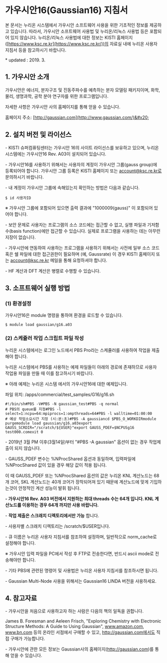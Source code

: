 # 가우시안16(Gaussian16) 지침서

본 문서는 누리온 시스템에서 가우시안 소프트웨어 사용을 위한 기초적인 정보를 제공하고 있습니다.  따라서, 가우시안 소프트웨어 사용법 및 누리온/리눅스 사용법 등은 포함되어 있지 않습니다.  누리온/리눅스 사용법에 대한 정보는 KISTI 홈페이지([https://www.ksc.re.kr](https://www.ksc.re.kr/))의 자료실 내에 누리온 사용자 지침서 등을 참고하시기 바랍니다. &#x20;

\* updated : 2019. 3.

&#x20;

## **1. 가우시안 소개**

가우시안은 에너지, 분자구조 및 진동주파수를 예측하는 분자 모델링 패키지이며, 화학, 물리, 생명과학, 공학 분야 연구자를 위한 프로그램입니다.&#x20;

자세한 사항은 가우시안 사의 홈페이지를 통해 얻을 수 있습니다.

홈페이지 주소: [http://gaussian.com](http://www.gaussian.com/)&#x20;

&#x20;

## **2. 설치 버전 및 라이선스**

\- KISTI 슈퍼컴퓨팅센터는 가우시안 16의 사이트 라이선스를 보유하고 있으며,  누리온 시스템에는 가우시안16 Rev. A03이 설치되어 있습니다.&#x20;

\- 가우시안16를 사용하기 위해서는 사용자의 계정이 가우시안 그룹(gauss group)에 등록되어야 합니다.  가우시안 그룹 등록은 KISTI 홈페이지 또는 account@ksc.re.kr로 문의하시기 바랍니다.&#x20;

\- 내 계정이 가우시안 그룹에 속해있는지 확인하는 방법은 다음과 같습니다.

```
$ id 사용자ID
```

※ 가우시안 그룹에 포함되어 있으면 출력 결과에 "1000009(gauss)" 이 포함되어 있어야 합니다.

&#x20;

\- 보안 문제로 사용자는 프로그램의 소스 코드에는 접근할 수 없고, 실행 파일과 기저함수(basis function)에만 접근할 수 있습니다.  실제로 프로그램을 사용하는 데는 아무런 지장이 없습니다.&#x20;

\- 가우시안에 연동하여 사용하는 프로그램을 사용하기 위해서는 사전에 일부 소스 코드 혹은 쉘 파일에 대한 접근권한이 필요하며 (예, Gaussrate) 이 경우 KISTI 홈페이지 또는 account@ksc.re.kr 메일을 통해 요청하셔야 합니다.&#x20;

\- HF 계산과 DFT 계산은 병렬로 수행할 수 있습니다.

&#x20;

## **3. 소프트웨어 실행 방법**

### **(1) 환경설정**

가우시안16은 module 명령을 통하여 환경을 로드할 수 있습니다.&#x20;

```
$ module load gaussian/g16.a03
```

&#x20;

### **(2) 스케쥴러 작업 스크립트 파일 작성**

누리온 시스템에서는 로그인 노드에서 PBS Pro라는 스케쥴러를 사용하여 작업을 제출해야 합니다.&#x20;

누리온 시스템에서 PBS를 사용하는 예제 파일들이 아래의 경로에 존재하므로 사용자 작업용 파일을 만들 때 이를 참고하시기 바랍니다.&#x20;

&#x20;

※ 아래 예제는 누리온 시스템 에서의 가우시안16에 대한 예제입니다.

&#x20;   파일 위치:  /apps/commercial/test\_samples/G16/g16.sh

```
#!/bin/sh#PBS -V#PBS -N gaussian_test#PBS -q normal                                                # PBS의 queue를 지정#PBS -l select=1:ncpu=64:mpiprocs=1:ompthreads=64#PBS -l walltime=01:00:00                                     # 예상 작업소요시간 지정 (시:분:초)#PBS -A gaussiancd $PBS_O_WORKDIRmodule purgemodule load gaussian/g16.a03export GAUSS_SCRDIR="/scratch/${USER}"export GAUSS_PDEF=$NCPUSg16 test000.comexit 0
```

\- 2019년 3월 PM 이후(3월14일)부터 "#PBS -A gaussian" 옵션이 없는 경우 작업제출이 되지 않습니다.

&#x20;

\- GAUSS\_PDEF 변수는 %NProcShared 옵션과 동일하며, 입력파일에 %NProcShared 값이 있을 경우 해당 값이 적용 됩니다.

&#x20; 이 때 GAUSS\_PDEF 또는 %NProcShared 옵션의 값은 누리온 KNL 계산노드는 68개 코어, SKL 계산노드는 40개 코어가 장착되어져 있기 때문에 계산노드에 맞게 기입하는것이 안정적인 계산 성능이 발휘 됩니다.

**- 가우시안16 Rev. A03 버전에서 지원하는 최대 threads 수는 64개 입니다. KNL 계산노드를 이용하는 경우 64개 까지만 사용 바랍니다.**

&#x20;

\- **작업 제출은 스크래치 디렉토리에서만 가능** 합니다.

\- 사용자별 스크래치 디렉토리는 /scratch/$USER입니다.

&#x20;

\- 큐 이름은 누리온 사용자 지침서를 참조하여 설정하며, 일반적으로 norm\_cache로 설정해야 합니다.

&#x20;※ 가우시안 입력 파일을 PC에서 작성 후 FTP로 전송한다면, 반드시 ascii mode로 전송해야만 합니다.&#x20;

\- 기타 PBS에 관련된 명령어 및 사용법은 누리온 사용자 지침서를 참조하시면 됩니다.

\- Gaussian Multi-Node 사용을 위해서는 Gaussian16 LINDA 버전을 사용하세요.

&#x20;

## **4. 참고자료**

\- 가우시안을 처음으로 사용하고자 하는 사람은 다음의 책의 일독을 권합니다.

&#x20;James B. Foresman and Aeleen Frisch,  "Exploring Chemistry with Electronic Structure Methods: A Guide to Using Gaussian",  www.amazon.com, www.bn.com 등의 온라인 서점에서 구매할 수 있고, http://gaussian.com에서도 직접 구매가 가능합니다.&#x20;

\- 가우시안에 관한 모든 정보는 Gaussian사의 홈페이지(http://gaussian.com)를 통해 얻을 수 있습니다.
